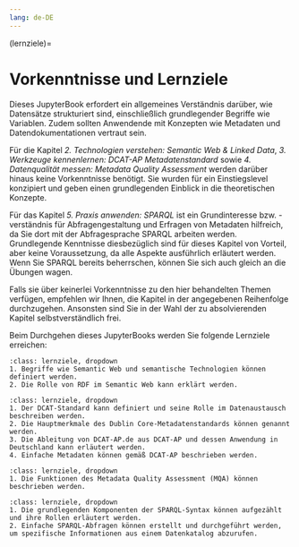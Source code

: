 ```yaml
---
lang: de-DE
---
```


(lernziele)=
# Vorkenntnisse und Lernziele

Dieses JupyterBook erfordert ein allgemeines Verständnis darüber, wie Datensätze strukturiert sind, einschließlich grundlegender Begriffe wie Variablen. Zudem sollten Anwendende mit Konzepten wie Metadaten und Datendokumentationen vertraut sein.

Für die Kapitel *2. Technologien verstehen: Semantic Web & Linked Data*, *3. Werkzeuge kennenlernen: DCAT-AP Metadatenstandard* sowie *4. Datenqualität messen: Metadata Quality Assessment* werden darüber hinaus keine Vorkenntnisse benötigt. Sie wurden für ein Einstiegslevel konzipiert und geben einen grundlegenden Einblick in die theoretischen Konzepte.

Für das Kapitel *5. Praxis anwenden: SPARQL* ist ein Grundinteresse bzw. -verständnis für Abfragengestaltung und Erfragen von Metadaten hilfreich, da Sie dort mit der Abfragesprache SPARQL arbeiten werden. Grundlegende Kenntnisse diesbezüglich sind für dieses Kapitel von Vorteil, aber keine Voraussetzung, da alle Aspekte ausführlich erläutert werden. Wenn Sie SPARQL bereits beherrschen, können Sie sich auch gleich an die Übungen wagen.

Falls sie über keinerlei Vorkenntnisse zu den hier behandelten Themen verfügen, empfehlen wir Ihnen, die Kapitel in der angegebenen Reihenfolge durchzugehen. Ansonsten sind Sie in der Wahl der zu absolvierenden Kapitel selbstverständlich frei.

Beim Durchgehen dieses JupyterBooks werden Sie folgende Lernziele erreichen:

```{admonition} [Technologien verstehen: Semantic Web & Linked Data](semanticweb)
:class: lernziele, dropdown
1. Begriffe wie Semantic Web und semantische Technologien können definiert werden.
2. Die Rolle von RDF im Semantic Web kann erklärt werden.
```

```{admonition} [Werkzeuge kennenlernen: DCAT-AP Metadatenstandard](dcat-ap)
:class: lernziele, dropdown
1. Der DCAT-Standard kann definiert und seine Rolle im Datenaustausch beschreiben werden.
2. Die Hauptmerkmale des Dublin Core-Metadatenstandards können genannt werden.
3. Die Ableitung von DCAT-AP.de aus DCAT-AP und dessen Anwendung in Deutschland kann erläutert werden.
4. Einfache Metadaten können gemäß DCAT-AP beschrieben werden.
```

```{admonition} [Datenqualität messen: Metadata Quality Assessment](metadatenqualität)
:class: lernziele, dropdown
1. Die Funktionen des Metadata Quality Assessment (MQA) können beschrieben werden.
```

```{admonition} [Praxis anwenden: SPARQL](sparql)
:class: lernziele, dropdown
1. Die grundlegenden Komponenten der SPARQL-Syntax können aufgezählt und ihre Rollen erläutert werden.
2. Einfache SPARQL-Abfragen können erstellt und durchgeführt werden, um spezifische Informationen aus einem Datenkatalog abzurufen.
```
